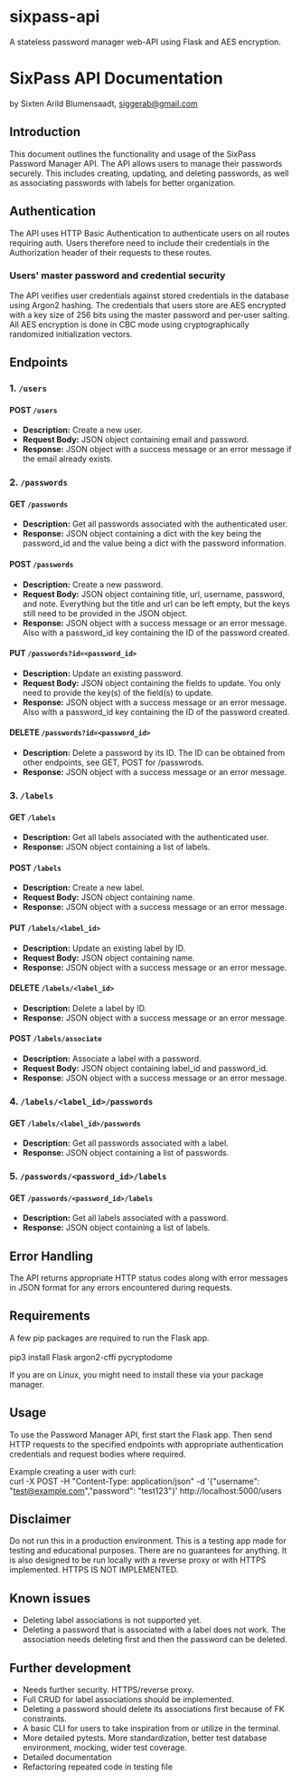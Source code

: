 # sixpass-api
A stateless password manager web-API using Flask and AES encryption.

# SixPass API Documentation
by Sixten Arild Blumensaadt, siggerab@gmail.com
## Introduction

This document outlines the functionality and usage of the SixPass Password Manager API. The API allows users to manage their passwords securely. This includes creating, updating, and deleting passwords, as well as associating passwords with labels for better organization.

## Authentication
The API uses HTTP Basic Authentication to authenticate users on all routes requiring auth. Users therefore need to include their credentials in the Authorization header of their requests to these routes.

### Users' master password and credential security

The API verifies user credentials against stored credentials in the database using Argon2 hashing. The credentials that users store are AES encrypted with a key size of 256 bits using the master password and per-user salting. All AES encryption is done in CBC mode using cryptographically randomized initialization vectors.

## Endpoints

### 1. `/users`

#### POST `/users`

- **Description:** Create a new user.
- **Request Body:** JSON object containing email and password.
- **Response:** JSON object with a success message or an error message if the email already exists.

### 2. `/passwords`

#### GET `/passwords`

- **Description:** Get all passwords associated with the authenticated user.
- **Response:** JSON object containing a dict with the key being the password_id and the value being a dict with the password information.

#### POST `/passwords`

- **Description:** Create a new password.
- **Request Body:** JSON object containing title, url, username, password, and note. Everything but the title and url can be left empty, but the keys still need to be provided in the JSON object.
- **Response:** JSON object with a success message or an error message. Also with a password_id key containing the ID of the password created.

#### PUT `/passwords?id=<password_id>`

- **Description:** Update an existing password.
- **Request Body:** JSON object containing the fields to update. You only need to provide the key(s) of the field(s) to update.
- **Response:** JSON object with a success message or an error message. Also with a password_id key containing the ID of the password created.

#### DELETE `/passwords?id=<password_id>`

- **Description:** Delete a password by its ID. The ID can be obtained from other endpoints, see GET, POST for /passwrods.
- **Response:** JSON object with a success message or an error message.

### 3. `/labels`

#### GET `/labels`

- **Description:** Get all labels associated with the authenticated user.
- **Response:** JSON object containing a list of labels.

#### POST `/labels`

- **Description:** Create a new label.
- **Request Body:** JSON object containing name.
- **Response:** JSON object with a success message or an error message.

#### PUT `/labels/<label_id>`

- **Description:** Update an existing label by ID.
- **Request Body:** JSON object containing name.
- **Response:** JSON object with a success message or an error message.

#### DELETE `/labels/<label_id>`

- **Description:** Delete a label by ID.
- **Response:** JSON object with a success message or an error message.

#### POST `/labels/associate`

- **Description:** Associate a label with a password.
- **Request Body:** JSON object containing label_id and password_id.
- **Response:** JSON object with a success message or an error message.

### 4. `/labels/<label_id>/passwords`

#### GET `/labels/<label_id>/passwords`

- **Description:** Get all passwords associated with a label.
- **Response:** JSON object containing a list of passwords.

### 5. `/passwords/<password_id>/labels`

#### GET `/passwords/<password_id>/labels`

- **Description:** Get all labels associated with a password.
- **Response:** JSON object containing a list of labels.

## Error Handling

The API returns appropriate HTTP status codes along with error messages in JSON format for any errors encountered during requests.

## Requirements
A few pip packages are required to run the Flask app.\
\
pip3 install Flask argon2-cffi pycryptodome

If you are on Linux, you might need to install these via your package manager.

## Usage

To use the Password Manager API, first start the Flask app. Then send HTTP requests to the specified endpoints with appropriate authentication credentials and request bodies where required.

Example creating a user with curl:\
curl -X POST -H "Content-Type: application/json" -d '{"username": "test@example.com","password": "test123"}' http://localhost:5000/users

## Disclaimer
Do not run this in a production environment. This is a testing app made for testing and educational purposes. There are no guarantees for anything. It is also designed to be run locally with a reverse proxy or with HTTPS implemented. HTTPS IS NOT IMPLEMENTED.

## Known issues
- Deleting label associations is not supported yet.
- Deleting a password that is associated with a label does not work. The association needs deleting first and then the password can be deleted.

## Further development
- Needs further security. HTTPS/reverse proxy.
- Full CRUD for label associations should be implemented.
- Deleting a password should delete its associations first because of FK constraints.
- A basic CLI for users to take inspiration from or utilize in the terminal.
- More detailed pytests. More standardization, better test database environment, mocking, wider test coverage.
- Detailed documentation
- Refactoring repeated code in testing file